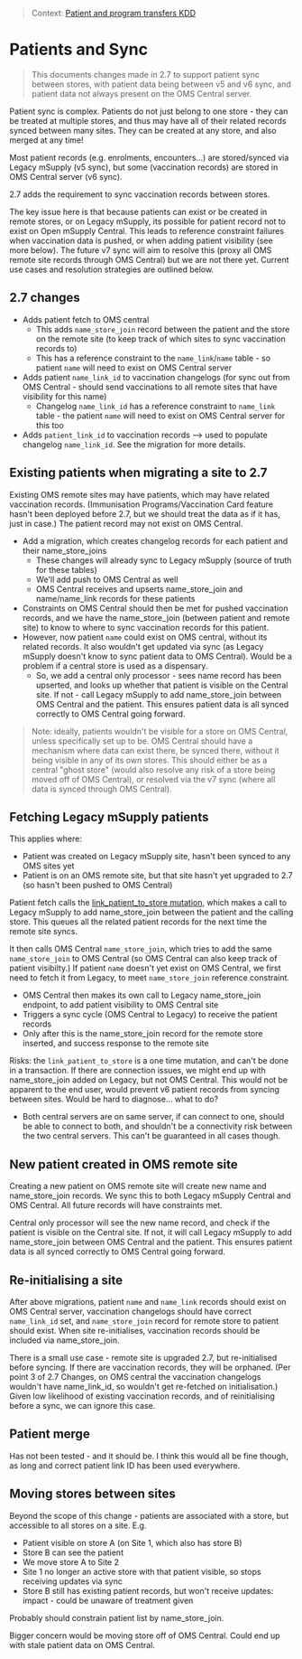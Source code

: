 > Context: [Patient and program transfers KDD](/decisions/2022-12-12_patient_and_program_transfer.md)

# Patients and Sync

> This documents changes made in 2.7 to support patient sync between stores, with patient data being between v5 and v6 sync, and patient data not always present on the OMS Central server.

Patient sync is complex. Patients do not just belong to one store - they can be treated at multiple stores, and thus may have all of their related records synced between many sites. They can be created at any store, and also merged at any time!

Most patient records (e.g. enrolments, encounters...) are stored/synced via Legacy mSupply (v5 sync), but some (vaccination records) are stored in OMS Central server (v6 sync).

2.7 adds the requirement to sync vaccination records between stores.

The key issue here is that because patients can exist or be created in remote stores, or on Legacy mSupply, its possible for patient record not to exist on Open mSupply Central. This leads to reference constraint failures when vaccination data is pushed, or when adding patient visibility (see more below). The future v7 sync will aim to resolve this (proxy all OMS remote site records through OMS Central) but we are not there yet. Current use cases and resolution strategies are outlined below.

## 2.7 changes

- Adds patient fetch to OMS central
  - This adds `name_store_join` record between the patient and the store on the remote site (to keep track of which sites to sync vaccination records to)
  - This has a reference constraint to the `name_link`/`name` table - so patient `name` will need to exist on OMS Central server
- Adds patient `name_link_id` to vaccination changelogs (for sync out from OMS Central - should send vaccinations to all remote sites that have visibility for this name)
  - Changelog `name_link_id` has a reference constraint to `name_link` table - the patient `name` will need to exist on OMS Central server for this too
- Adds `patient_link_id` to vaccination records --> used to populate changelog `name_link_id`. See the migration for more details.

## Existing patients when migrating a site to 2.7

Existing OMS remote sites may have patients, which may have related vaccination records. (Immunisation Programs/Vaccination Card feature hasn't been deployed before 2.7, but we should treat the data as if it has, just in case.) The patient record may not exist on OMS Central.

- Add a migration, which creates changelog records for each patient and their name_store_joins
  - These changes will already sync to Legacy mSupply (source of truth for these tables)
  - We'll add push to OMS Central as well
  - OMS Central receives and upserts name_store_join and name/name_link records for these patients
- Constraints on OMS Central should then be met for pushed vaccination records, and we have the name_store_join (between patient and remote site) to know to where to sync vaccination records for this patient.
- However, now patient `name` could exist on OMS central, without its related records. It also wouldn't get updated via sync (as Legacy mSupply doesn't know to sync patient data to OMS Central). Would be a problem if a central store is used as a dispensary.
  - So, we add a central only processor - sees name record has been upserted, and looks up whether that patient is visible on the Central site. If not - call Legacy mSupply to add name_store_join between OMS Central and the patient. This ensures patient data is all synced correctly to OMS Central going forward.

> Note: ideally, patients wouldn't be visible for a store on OMS Central, unless specifically set up to be. OMS Central should have a mechanism where data can exist there, be synced there, without it being visible in any of its own stores. This should either be as a central "ghost store" (would also resolve any risk of a store being moved off of OMS Central), or resolved via the v7 sync (where all data is synced through OMS Central).

## Fetching Legacy mSupply patients

This applies where:

- Patient was created on Legacy mSupply site, hasn't been synced to any OMS sites yet
- Patient is on an OMS remote site, but that site hasn't yet upgraded to 2.7 (so hasn't been pushed to OMS Central)

Patient fetch calls the [link_patient_to_store mutation](/server/graphql/programs/src/queries/link_patient_to_store.rs), which makes a call to Legacy mSupply to add name_store_join between the patient and the calling store. This queues all the related patient records for the next time the remote site syncs.

It then calls OMS Central `name_store_join`, which tries to add the same `name_store_join` to OMS Central (so OMS Central can also keep track of patient visibilty.) If patient `name` doesn't yet exist on OMS Central, we first need to fetch it from Legacy, to meet `name_store_join` reference constraint.

- OMS Central then makes its own call to Legacy name_store_join endpoint, to add patient visibility to OMS Central site
- Triggers a sync cycle (OMS Central to Legacy) to receive the patient records
- Only after this is the name_store_join record for the remote store inserted, and success response to the remote site

Risks: the `link_patient_to_store` is a one time mutation, and can't be done in a transaction. If there are connection issues, we might end up with name_store_join added on Legacy, but not OMS Central. This would not be apparent to the end user, would prevent v6 patient records from syncing between sites. Would be hard to diagnose... what to do?

- Both central servers are on same server, if can connect to one, should be able to connect to both, and shouldn't be a connectivity risk between the two central servers. This can't be guaranteed in all cases though.

## New patient created in OMS remote site

Creating a new patient on OMS remote site will create new name and name_store_join records. We sync this to both Legacy mSupply Central and OMS Central. All future records will have constraints met.

Central only processor will see the new name record, and check if the patient is visible on the Central site. If not, it will call Legacy mSupply to add name_store_join between OMS Central and the patient. This ensures patient data is all synced correctly to OMS Central going forward.

## Re-initialising a site

After above migrations, patient `name` and `name_link` records should exist on OMS Central server, vaccination changelogs should have correct `name_link_id` set, and `name_store_join` record for remote store to patient should exist. When site re-initialises, vaccination records should be included via name_store_join.

There is a small use case - remote site is upgraded 2.7, but re-initialised before syncing. If there are vaccination records, they will be orphaned. (Per point 3 of 2.7 Changes, on OMS central the vaccination changelogs wouldn't have name_link_id, so wouldn't get re-fetched on initialisation.) Given low likelihood of existing vaccination records, and of reinitialising before a sync, we can ignore this case.

## Patient merge

Has not been tested - and it should be. I think this would all be fine though, as long and correct patient link ID has been used everywhere.

## Moving stores between sites

Beyond the scope of this change - patients are associated with a store, but accessible to all stores on a site. E.g.

- Patient visible on store A (on Site 1, which also has store B)
- Store B can see the patient
- We move store A to Site 2
- Site 1 no longer an active store with that patient visible, so stops receiving updates via sync
- Store B still has existing patient records, but won't receive updates: impact - could be unaware of treatment given

Probably should constrain patient list by name_store_join.

Bigger concern would be moving store off of OMS Central. Could end up with stale patient data on OMS Central.
